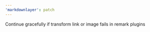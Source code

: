 ```yaml
---
'markdownlayer': patch
---
```


Continue gracefully if transform link or image fails in remark plugins
